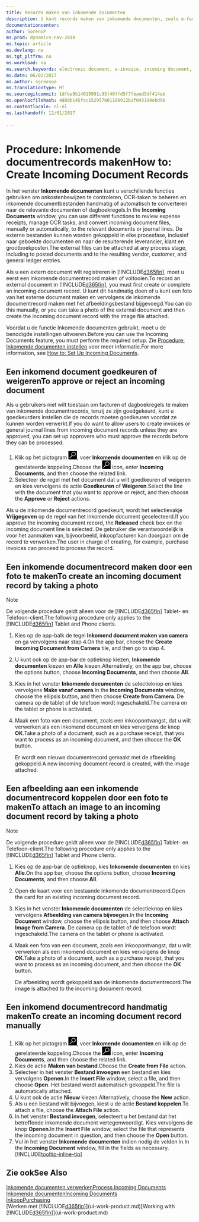 ```yaml
---
title: Records maken van inkomende documenten
description: U kunt records maken van inkomende documenten, zoals e-facturen, en OCR-taken, eCommerce en documentuitwisseling beheren.
documentationcenter: 
author: SorenGP
ms.prod: dynamics-nav-2018
ms.topic: article
ms.devlang: na
ms.tgt_pltfrm: na
ms.workload: na
ms.search.keywords: electronic document, e-invoice, incoming document, OCR, ecommerce, document exchange, import invoice
ms.date: 06/02/2017
ms.author: sgroespe
ms.translationtype: HT
ms.sourcegitcommit: 1dfba8b14019991c95f40ffd5f7fbaed5df414eb
ms.openlocfilehash: 4d88b145fac152957601186912b2f043194ebd9b
ms.contentlocale: nl-nl
ms.lasthandoff: 12/01/2017

---
```

# <a name="how-to-create-incoming-document-records"></a><span data-ttu-id="1ffd5-103">Procedure: Inkomende documentrecords maken</span><span class="sxs-lookup"><span data-stu-id="1ffd5-103">How to: Create Incoming Document Records</span></span>
<span data-ttu-id="1ffd5-104">In het venster **Inkomende documenten** kunt u verschillende functies gebruiken om onkostenbewijzen te controleren, OCR-taken te beheren en inkomende documentbestanden handmatig of automatisch te converteren naar de relevante documenten of dagboekregels.</span><span class="sxs-lookup"><span data-stu-id="1ffd5-104">In the **Incoming Documents** window, you can use different functions to review expense receipts, manage OCR tasks, and convert incoming document files, manually or automatically, to the relevant documents or journal lines.</span></span> <span data-ttu-id="1ffd5-105">De externe bestanden kunnen worden gekoppeld in elke procesfase, inclusief naar geboekte documenten en naar de resulterende leverancier, klant en grootboekposten.</span><span class="sxs-lookup"><span data-stu-id="1ffd5-105">The external files can be attached at any process stage, including to posted documents and to the resulting vendor, customer, and general ledger entries.</span></span>

<span data-ttu-id="1ffd5-106">Als u een extern document wilt registreren in [!INCLUDE[d365fin](includes/d365fin_md.md)], moet u eerst een inkomende documentrecord maken of voltooien.</span><span class="sxs-lookup"><span data-stu-id="1ffd5-106">To record an external document in [!INCLUDE[d365fin](includes/d365fin_md.md)], you must first create or complete an incoming document record.</span></span> <span data-ttu-id="1ffd5-107">U kunt dit handmatig doen of u kunt een foto van het externe document maken en vervolgens de inkomende documentrecord maken met het afbeeldingsbestand bijgevoegd.</span><span class="sxs-lookup"><span data-stu-id="1ffd5-107">You can do this manually, or you can take a photo of the external document and then create the incoming document record with the image file attached.</span></span>

<span data-ttu-id="1ffd5-108">Voordat u de functie Inkomende documenten gebruikt, moet u de benodigde instellingen uitvoeren.</span><span class="sxs-lookup"><span data-stu-id="1ffd5-108">Before you can use the Incoming Documents feature, you must perform the required setup.</span></span> <span data-ttu-id="1ffd5-109">Zie [Procedure: Inkomende documenten instellen](across-how-setup-income-documents.md) voor meer informatie.</span><span class="sxs-lookup"><span data-stu-id="1ffd5-109">For more information, see [How to: Set Up Incoming Documents](across-how-setup-income-documents.md).</span></span>

## <a name="to-approve-or-reject-an-incoming-document"></a><span data-ttu-id="1ffd5-110">Een inkomend document goedkeuren of weigeren</span><span class="sxs-lookup"><span data-stu-id="1ffd5-110">To approve or reject an incoming document</span></span>
<span data-ttu-id="1ffd5-111">Als u gebruikers niet wilt toestaan om facturen of dagboekregels te maken van inkomende documentrecords, tenzij ze zijn goedgekeurd, kunt u goedkeurders instellen die de records moeten goedkeuren voordat ze kunnen worden verwerkt.</span><span class="sxs-lookup"><span data-stu-id="1ffd5-111">If you do want to allow users to create invoices or general journal lines from incoming document records unless they are approved, you can set up approvers who must approve the records before they can be processed.</span></span>

1. <span data-ttu-id="1ffd5-112">Klik op het pictogram ![Zoeken naar pagina of rapport](media/ui-search/search_small.png "pictogram Zoeken naar pagina of rapport"), voer **Inkomende documenten** en klik op de gerelateerde koppeling.</span><span class="sxs-lookup"><span data-stu-id="1ffd5-112">Choose the ![Search for Page or Report](media/ui-search/search_small.png "Search for Page or Report icon") icon, enter **Incoming Documents**, and then choose the related link.</span></span>
2. <span data-ttu-id="1ffd5-113">Selecteer de regel met het document dat u wilt goedkeuren of weigeren en kies vervolgens de actie **Goedkeuren** of **Weigeren**.</span><span class="sxs-lookup"><span data-stu-id="1ffd5-113">Select the line with the document that you want to approve or reject, and then choose the **Approve** or **Reject** actions.</span></span>

<span data-ttu-id="1ffd5-114">Als u de inkomende documentrecord goedkeurt, wordt het selectievakje **Vrijgegeven** op de regel van het inkomende document geselecteerd.</span><span class="sxs-lookup"><span data-stu-id="1ffd5-114">If you approve the incoming document record, the **Released** check box on the incoming document line is selected.</span></span> <span data-ttu-id="1ffd5-115">De gebruiker die verantwoordelijk is voor het aanmaken van, bijvoorbeeld, inkoopfacturen kan doorgaan om de record te verwerken.</span><span class="sxs-lookup"><span data-stu-id="1ffd5-115">The user in charge of creating, for example, purchase invoices can proceed to process the record.</span></span>

## <a name="to-create-an-incoming-document-record-by-taking-a-photo"></a><span data-ttu-id="1ffd5-116">Een inkomende documentrecord maken door een foto te maken</span><span class="sxs-lookup"><span data-stu-id="1ffd5-116">To create an incoming document record by taking a photo</span></span>
> [!NOTE]  
>   <span data-ttu-id="1ffd5-117">De volgende procedure geldt alleen voor de [!INCLUDE[d365fin](includes/d365fin_md.md)] Tablet- en Telefoon-client.</span><span class="sxs-lookup"><span data-stu-id="1ffd5-117">The following procedure only applies to the [!INCLUDE[d365fin](includes/d365fin_md.md)] Tablet and Phone clients.</span></span>

1. <span data-ttu-id="1ffd5-118">Kies op de app-balk de tegel **Inkomend document maken van camera** en ga vervolgens naar stap 4.</span><span class="sxs-lookup"><span data-stu-id="1ffd5-118">On the app bar, choose the **Create Incoming Document from Camera** tile, and then go to step 4.</span></span>
2. <span data-ttu-id="1ffd5-119">U kunt ook op de app-bar de optieknop kiezen, **Inkomende documenten** kiezen en **Alle** kiezen.</span><span class="sxs-lookup"><span data-stu-id="1ffd5-119">Alternatively, on the app bar, choose the options button, choose **Incoming Documents**, and then choose **All**.</span></span>
3. <span data-ttu-id="1ffd5-120">Kies in het venster **Inkomende documenten** de selectieknop en kies vervolgens **Make vanaf camera**.</span><span class="sxs-lookup"><span data-stu-id="1ffd5-120">In the **Incoming Documents** window, choose the ellipsis button, and then choose **Create from Camera**.</span></span> <span data-ttu-id="1ffd5-121">De camera op de tablet of de telefoon wordt ingeschakeld.</span><span class="sxs-lookup"><span data-stu-id="1ffd5-121">The camera on the tablet or phone is activated.</span></span>
4. <span data-ttu-id="1ffd5-122">Maak een foto van een document, zoals een inkoopontvangst, dat u wilt verwerken als een inkomend document en kies vervolgens de knop **OK**.</span><span class="sxs-lookup"><span data-stu-id="1ffd5-122">Take a photo of a document, such as a purchase receipt, that you want to process as an incoming document, and then choose the **OK** button.</span></span>

    <span data-ttu-id="1ffd5-123">Er wordt een nieuwe documentrecord gemaakt met de afbeelding gekoppeld.</span><span class="sxs-lookup"><span data-stu-id="1ffd5-123">A new incoming document record is created, with the image attached.</span></span>

## <a name="to-attach-an-image-to-an-incoming-document-record-by-taking-a-photo"></a><span data-ttu-id="1ffd5-124">Een afbeelding aan een inkomende documentrecord koppelen door een foto te maken</span><span class="sxs-lookup"><span data-stu-id="1ffd5-124">To attach an image to an incoming document record by taking a photo</span></span>
> [!NOTE]  
>   <span data-ttu-id="1ffd5-125">De volgende procedure geldt alleen voor de [!INCLUDE[d365fin](includes/d365fin_md.md)] Tablet- en Telefoon-client.</span><span class="sxs-lookup"><span data-stu-id="1ffd5-125">The following procedure only applies to the [!INCLUDE[d365fin](includes/d365fin_md.md)] Tablet and Phone clients.</span></span>

1. <span data-ttu-id="1ffd5-126">Kies op de app-bar de optieknop, kies **Inkomende documenten** en kies **Alle**.</span><span class="sxs-lookup"><span data-stu-id="1ffd5-126">On the app bar, choose the options button, choose **Incoming Documents**, and then choose **All**.</span></span>
2. <span data-ttu-id="1ffd5-127">Open de kaart voor een bestaande inkomende documentrecord.</span><span class="sxs-lookup"><span data-stu-id="1ffd5-127">Open the card for an existing incoming document record.</span></span>
3. <span data-ttu-id="1ffd5-128">Kies in het venster **Inkomende documenten** de selectieknop en kies vervolgens **Afbeelding van camera bijvoegen**.</span><span class="sxs-lookup"><span data-stu-id="1ffd5-128">In the **Incoming Document** window, choose the ellipsis button, and then choose **Attach Image from Camera**.</span></span> <span data-ttu-id="1ffd5-129">De camera op de tablet of de telefoon wordt ingeschakeld.</span><span class="sxs-lookup"><span data-stu-id="1ffd5-129">The camera on the tablet or phone is activated.</span></span>
4. <span data-ttu-id="1ffd5-130">Maak een foto van een document, zoals een inkoopontvangst, dat u wilt verwerken als een inkomend document en kies vervolgens de knop **OK**.</span><span class="sxs-lookup"><span data-stu-id="1ffd5-130">Take a photo of a document, such as a purchase receipt, that you want to process as an incoming document, and then choose the **OK** button.</span></span>

    <span data-ttu-id="1ffd5-131">De afbeelding wordt gekoppeld aan de inkomende documentrecord.</span><span class="sxs-lookup"><span data-stu-id="1ffd5-131">The image is attached to the incoming document record.</span></span>

## <a name="to-create-an-incoming-document-record-manually"></a><span data-ttu-id="1ffd5-132">Een inkomend documentrecord handmatig maken</span><span class="sxs-lookup"><span data-stu-id="1ffd5-132">To create an incoming document record manually</span></span>
1. <span data-ttu-id="1ffd5-133">Klik op het pictogram ![Zoeken naar pagina of rapport](media/ui-search/search_small.png "pictogram Zoeken naar pagina of rapport"), voer **Inkomende documenten** en klik op de gerelateerde koppeling.</span><span class="sxs-lookup"><span data-stu-id="1ffd5-133">Choose the ![Search for Page or Report](media/ui-search/search_small.png "Search for Page or Report icon") icon, enter **Incoming Documents**, and then choose the related link.</span></span>
2. <span data-ttu-id="1ffd5-134">Kies de actie **Maken van bestand**.</span><span class="sxs-lookup"><span data-stu-id="1ffd5-134">Choose the **Create from File** action.</span></span>  
3. <span data-ttu-id="1ffd5-135">Selecteer in het venster **Bestand invoegen** een bestand en kies vervolgens **Openen**.</span><span class="sxs-lookup"><span data-stu-id="1ffd5-135">In the **Insert File** window, select a file, and then choose **Open**.</span></span> <span data-ttu-id="1ffd5-136">Het bestand wordt automatisch gekoppeld.</span><span class="sxs-lookup"><span data-stu-id="1ffd5-136">The file is automatically attached.</span></span>
4. <span data-ttu-id="1ffd5-137">U kunt ook de actie **Nieuw** kiezen.</span><span class="sxs-lookup"><span data-stu-id="1ffd5-137">Alternatively, choose the **New** action.</span></span>
5. <span data-ttu-id="1ffd5-138">Als u een bestand wilt bijvoegen, kiest u de actie **Bestand koppelen**.</span><span class="sxs-lookup"><span data-stu-id="1ffd5-138">To attach a file, choose the **Attach File** action.</span></span>
6. <span data-ttu-id="1ffd5-139">In het venster **Bestand invoegen**, selecteert u het bestand dat het betreffende inkomende document vertegenwoordigt. Kies vervolgens de knop **Openen**.</span><span class="sxs-lookup"><span data-stu-id="1ffd5-139">In the **Insert File** window, select the file that represents the incoming document in question, and then choose the **Open** button.</span></span>
7. <span data-ttu-id="1ffd5-140">Vul in het venster **Inkomende documenten** indien nodig de velden in.</span><span class="sxs-lookup"><span data-stu-id="1ffd5-140">In the **Incoming Document** window, fill in the fields as necessary.</span></span> [!INCLUDE[tooltip-inline-tip](includes/tooltip-inline-tip_md.md)]

## <a name="see-also"></a><span data-ttu-id="1ffd5-141">Zie ook</span><span class="sxs-lookup"><span data-stu-id="1ffd5-141">See Also</span></span>
[<span data-ttu-id="1ffd5-142">Inkomende documenten verwerken</span><span class="sxs-lookup"><span data-stu-id="1ffd5-142">Process Incoming Documents</span></span>](across-process-income-documents.md)  
[<span data-ttu-id="1ffd5-143">Inkomende documenten</span><span class="sxs-lookup"><span data-stu-id="1ffd5-143">Incoming Documents</span></span>](across-income-documents.md)  
[<span data-ttu-id="1ffd5-144">Inkoop</span><span class="sxs-lookup"><span data-stu-id="1ffd5-144">Purchasing</span></span>](purchasing-manage-purchasing.md)  
<span data-ttu-id="1ffd5-145">[Werken met [!INCLUDE[d365fin](includes/d365fin_md.md)]](ui-work-product.md)</span><span class="sxs-lookup"><span data-stu-id="1ffd5-145">[Working with [!INCLUDE[d365fin](includes/d365fin_md.md)]](ui-work-product.md)</span></span>


